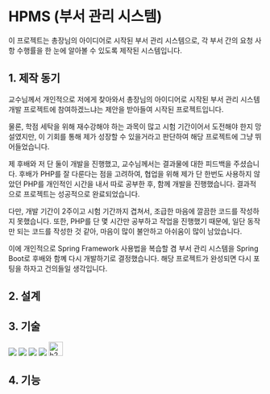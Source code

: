 # HPMS (부서 관리 시스템)
이 프로젝트는 총장님의 아이디어로 시작된 부서 관리 시스템으로, 각 부서 간의 요청 사항 수행률을 한 눈에 알아볼 수 있도록 제작된 시스템입니다.

## 1. 제작 동기
교수님께서 개인적으로 저에게 찾아와서 총장님의 아이디어로 시작된 부서 관리 시스템 개발 프로젝트에 참여하겠느냐는 제안을 받아들여 시작된 프로젝트입니다.

물론, 학점 세탁을 위해 재수강해야 하는 과목이 많고 시험 기간이어서 도전해야 한지 망설였지만, 이 기회를 통해 제가 성장할 수 있을거라고 판단하여 해당 프로젝트에 그냥 뛰어들었습니다.

제 후배와 저 단 둘이 개발을 진행했고, 교수님께서는 결과물에 대한 피드백을 주셨습니다. 후배가 PHP를 잘 다룬다는 점을 고려하여, 협업을 위해 제가 단 한번도 사용하지 않았던 PHP를 개인적인 시간을 내서 따로 공부한 후, 함께 개발을 진행했습니다. 결과적으로 프로젝트는 성공적으로 완료되었습니다.

다만, 개발 기간이 2주이고 시험 기간까지 겹쳐서, 조급한 마음에 깔끔한 코드를 작성하지 못했습니다. 또한, PHP를 단 몇 시간만 공부하고 작업을 진행했기 때문에, 일단 동작만 되는 코드를 작성한 것 같아, 마음이 많이 불안하고 아쉬움이 많이 남았습니다.

이에 개인적으로 Spring Framework 사용법을 복습할 겸 부서 관리 시스템을 Spring Boot로 후배와 함꼐 다시 개발하기로 결정했습니다. 해당 프로젝트가 완성되면 다시 포팅을 하자고 건의들일 생각입니다.

## 2. 설계

## 3. 기술
<img src="https://img.shields.io/badge/java-007396?style=for-the-badge&logo=java&logoColor=white"> <img src="https://img.shields.io/badge/springboot-6DB33F?style=for-the-badge&logo=spring&logoColor=white"> <img src="https://img.shields.io/badge/bootstrap-7952B3?style=for-the-badge&logo=bootstrap&logoColor=white"> <img src="https://img.shields.io/badge/thymeleaf-005F0F?style=for-the-badge&logo=thymeleaf&logoColor=white"> <img src="https://github.com/coldsteelpope/minitube/assets/128117575/67c28619-635c-42a4-a39a-a48dec9b1201" alt="h2database" height="27.99">

## 4. 기능

